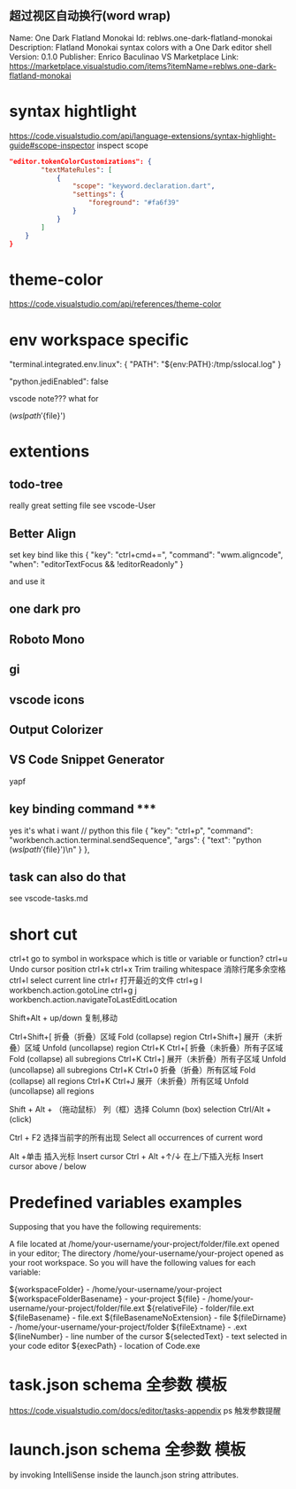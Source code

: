 ## 超过视区自动换行(word wrap)

Name: One Dark Flatland Monokai
Id: reblws.one-dark-flatland-monokai
Description: Flatland Monokai syntax colors with a One Dark editor shell
Version: 0.1.0
Publisher: Enrico Baculinao
VS Marketplace Link: https://marketplace.visualstudio.com/items?itemName=reblws.one-dark-flatland-monokai

# syntax hightlight
https://code.visualstudio.com/api/language-extensions/syntax-highlight-guide#scope-inspector
inspect scope
```json
"editor.tokenColorCustomizations": {
        "textMateRules": [
            {
                "scope": "keyword.declaration.dart",
                "settings": {
                    "foreground": "#fa6f39"
                }
            }
        ]
    }
}
```

# theme-color
https://code.visualstudio.com/api/references/theme-color

# env workspace specific
"terminal.integrated.env.linux": {
    "PATH": "${env:PATH}:/tmp/sslocal.log"
}



"python.jediEnabled": false

vscode note??? what for

$(wslpath '${file}')

# extentions
## todo-tree
really great
setting file see vscode-User

## Better Align
set key bind like this
{ "key": "ctrl+cmd+=",
"command": "wwm.aligncode",
"when": "editorTextFocus && !editorReadonly" }

and use it

## one dark pro

## Roboto Mono

## gi

## vscode icons

## Output Colorizer

## VS Code Snippet Generator



yapf


## key binding command ***
yes it's what i want
 // python this file
    {
        "key": "ctrl+p",
        "command": "workbench.action.terminal.sendSequence",
        "args": {
            "text": "python $(wslpath '${file}')\n"
        }
    },
## task can also do that
see vscode-tasks.md

# short cut
ctrl+t go to symbol in workspace which is title or variable or function?
ctrl+u Undo cursor position
ctrl+k ctrl+x Trim trailing whitespace 消除行尾多余空格
ctrl+l select current line
ctrl+r 打开最近的文件
ctrl+g l workbench.action.gotoLine
ctrl+g j workbench.action.navigateToLastEditLocation

Shift+Alt + up/down
复制,移动

Ctrl+Shift+[    折叠（折叠）区域 Fold (collapse) region
Ctrl+Shift+]    展开（未折叠）区域 Unfold (uncollapse) region
Ctrl+K Ctrl+[   折叠（未折叠）所有子区域 Fold (collapse) all subregions
Ctrl+K Ctrl+]   展开（未折叠）所有子区域 Unfold (uncollapse) all subregions
Ctrl+K Ctrl+0   折叠（折叠）所有区域 Fold (collapse) all regions
Ctrl+K Ctrl+J   展开（未折叠）所有区域 Unfold (uncollapse) all regions


Shift + Alt + （拖动鼠标）    列（框）选择 Column (box) selection
Ctrl/Alt + (click)

Ctrl + F2   选择当前字的所有出现 Select all occurrences of current word

Alt +单击 插入光标 Insert cursor
Ctrl + Alt +↑/↓ 在上/下插入光标 Insert cursor above / below


# Predefined variables examples
Supposing that you have the following requirements:

A file located at /home/your-username/your-project/folder/file.ext opened in your editor;
The directory /home/your-username/your-project opened as your root workspace.
So you will have the following values for each variable:

${workspaceFolder} - /home/your-username/your-project
${workspaceFolderBasename} - your-project
${file} - /home/your-username/your-project/folder/file.ext
${relativeFile} - folder/file.ext
${fileBasename} - file.ext
${fileBasenameNoExtension} - file
${fileDirname} - /home/your-username/your-project/folder
${fileExtname} - .ext
${lineNumber} - line number of the cursor
${selectedText} - text selected in your code editor
${execPath} - location of Code.exe


# task.json schema 全参数 模板
https://code.visualstudio.com/docs/editor/tasks-appendix
ps 触发参数提醒
# launch.json schema 全参数 模板
by invoking IntelliSense inside the launch.json string attributes.
